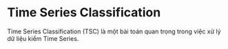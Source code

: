 # Time Series Classification

Time Series Classification (TSC) là một bài toán quan trọng trong việc xử lý dữ liệu kiểm Time Series.
 